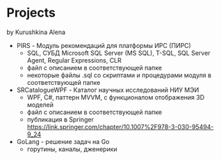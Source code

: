 # Projects
by Kurushkina Alena

- PIRS - Модуль рекомендаций для платформы ИРС (ПИРС)
	- SQL, СУБД Microsoft SQL Server (MS SQL), T-SQL, SQL Server Agent, Regular Expressions, CLR
	- файл с описанием в соответствующей папке
	- некоторые файлы .sql со скриптами и процедурами модуля в соответствующей папке
- SRCatalogueWPF - Каталог научных исследований НИУ МЭИ 
	- WPF, C#, паттерн MVVM, с функционалом отображения 3D моделей 
	- файл с описанием в соответствующей папке
	- публикация в Springer https://link.springer.com/chapter/10.1007%2F978-3-030-95494-9_24
- GoLang - решение задач на Go
	- горутины, каналы, дженерики
